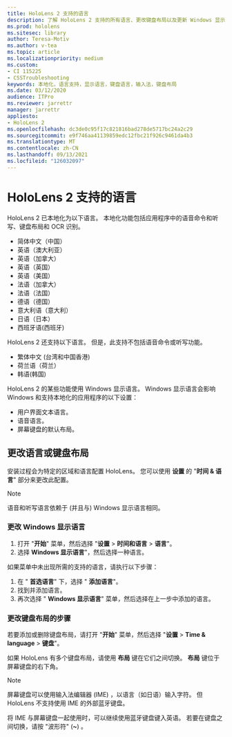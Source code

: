 ```yaml
---
title: HoloLens 2 支持的语言
description: 了解 HoloLens 2 支持的所有语言、更改键盘布局以及更新 Windows 显示语言。
ms.prod: hololens
ms.sitesec: library
author: Teresa-Motiv
ms.author: v-tea
ms.topic: article
ms.localizationpriority: medium
ms.custom:
- CI 115225
- CSSTroubleshooting
keywords: 本地化，语言支持，显示语言，键盘语言，输入法，键盘布局
ms.date: 03/12/2020
audience: ITPro
ms.reviewer: jarrettr
manager: jarrettr
appliesto:
- HoloLens 2
ms.openlocfilehash: dc3de0c95f17c821816bad278de5717bc24a2c29
ms.sourcegitcommit: e9f746aa41139859edc12fbc21f926c9461da4b3
ms.translationtype: MT
ms.contentlocale: zh-CN
ms.lasthandoff: 09/13/2021
ms.locfileid: "126032097"
---
```

# <a name="supported-languages-for-hololens-2"></a>HoloLens 2 支持的语言

HoloLens 2 已本地化为以下语言。 本地化功能包括应用程序中的语音命令和听写、键盘布局和 OCR 识别。

- 简体中文（中国）
- 英语（澳大利亚）
- 英语（加拿大）
- 英语（英国）
- 英语（美国）
- 法语（加拿大）
- 法语（法国）
- 德语（德国）
- 意大利语（意大利）
- 日语（日本）
- 西班牙语(西班牙)

HoloLens 2 还支持以下语言。 但是，此支持不包括语音命令或听写功能。

- 繁体中文 (台湾和中国香港) 
- 荷兰语（荷兰）
- 韩语(韩国)

HoloLens 2 的某些功能使用 Windows 显示语言。 Windows 显示语言会影响 Windows 和支持本地化的应用程序的以下设置：

- 用户界面文本语言。
- 语音语言。
- 屏幕键盘的默认布局。

## <a name="change-the-language-or-keyboard-layout"></a>更改语言或键盘布局

安装过程会为特定的区域和语言配置 HoloLens。 您可以使用 **设置** 的 "**时间 & 语言**" 部分来更改此配置。

> [!NOTE]  
> 语音和听写语言依赖于 (并且与) Windows 显示语言相同。

### <a name="to-change-the-windows-display-language"></a>更改 Windows 显示语言

1. 打开 "**开始**" 菜单，然后选择 "**设置**  >  **时间和语言**  >  **语言**"。
2. 选择 **Windows 显示语言**"，然后选择一种语言。  

如果菜单中未出现所需的支持的语言，请执行以下步骤：  

1. 在 " **首选语言**" 下，选择 " **添加语言**"。
2. 找到并添加语言。
3. 再次选择 " **Windows 显示语言**" 菜单，然后选择在上一步中添加的语言。

### <a name="to-change-the-keyboard-layout"></a>更改键盘布局的步骤

若要添加或删除键盘布局，请打开 "**开始**" 菜单，然后选择 "**设置**  >  **Time & language**  >  **键盘**"。

如果 HoloLens 有多个键盘布局，请使用 **布局** 键在它们之间切换。 **布局** 键位于屏幕键盘的右下角。

> [!NOTE]  
> 屏幕键盘可以使用输入法编辑器 (IME) ，以语言（如日语）输入字符。 但 HoloLens 不支持使用 IME 的外部蓝牙键盘。
>  
> 将 IME 与屏幕键盘一起使用时，可以继续使用蓝牙键盘键入英语。 若要在键盘之间切换，请按 "波形符" (**~**) 。
